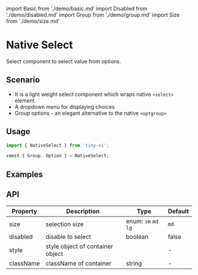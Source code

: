 import Basic from './demo/basic.md'
import Disabled from './demo/disabled.md'
import Group from './demo/group.md'
import Size from './demo/size.md'

# Native Select

Select component to select value from options.

## Scenario
- It is a light weight select component which wraps native `<select>` element.
- A dropdown menu for displaying choices
- Group options - an elegant alternative to the native `<optgroup>`

## Usage

```js
import { NativeSelect } from 'tiny-ui';

const { Group, Option } = NativeSelect;
```

## Examples

<layout>
  <column>
    <Basic/>
    <Size/>
  </column>
  <column>
    <Group/>
    <Disabled/>
  </column>
</layout>

## API

| Property  | Description                      | Type                          | Default |
| --------- | -------------------------------- | ----------------------------- | ------- |
| size      | selection size                   | enum: `sm` `md` `lg`          | `md`    |
| disabled  | disable to select                | boolean                       | false   |
| style	    | style object of container	object |                               | -       |
| className	| className of container           | string                        | -       |

